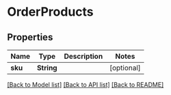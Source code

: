 # OrderProducts

## Properties
Name | Type | Description | Notes
------------ | ------------- | ------------- | -------------
**sku** | **String** |  | [optional] 

[[Back to Model list]](../README.md#documentation-for-models) [[Back to API list]](../README.md#documentation-for-api-endpoints) [[Back to README]](../README.md)


